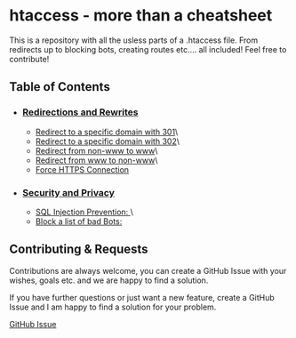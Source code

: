 
# htaccess - more than a cheatsheet

This is a repository with all the usless parts of a .htaccess file. From redirects up to blocking bots, creating routes etc.... all included! Feel free to contribute!


## Table of Contents
- ### [Redirections and Rewrites](https://github.com/haupt-pascal/htaccess?tab=readme-ov-file#redirections-and-rewrites)
    - [Redirect to a specific domain with 301](https://github.com/haupt-pascal/htaccess/blob/main/src/rewrites/301_redirect.txt)\
    - [Redirect to a specific domain with 302](https://github.com/haupt-pascal/htaccess/blob/main/src/rewrites/302_redirect.txt)\
    - [Redirect from non-www to www](https://github.com/haupt-pascal/htaccess/blob/main/src/rewrites/non_wwww_www.txt)\
    - [Redirect from www to non-www](https://github.com/haupt-pascal/htaccess/blob/main/src/rewrites/wwww_non_www.txt)\
    - [Force HTTPS Connection](https://github.com/haupt-pascal/htaccess/blob/main/src/rewrites/force_https.txt)

- ### [Security and Privacy](https://github.com/haupt-pascal/htaccess?tab=readme-ov-file#security-and-privacy)
    - [SQL Injection Prevention: ](https://github.com/haupt-pascal/htaccess/blob/main/src/security/sql_injection_prevention.txt)\
    - [Block a list of bad Bots: ](https://github.com/haupt-pascal/htaccess/blob/main/src/security/bad_bots.txt)

## Contributing & Requests

Contributions are always welcome, you can create a GitHub Issue with your wishes, goals etc. and we are happy to find a solution. 

If you have further questions or just want a new feature, create a GitHub Issue and I am happy to find a solution for your problem. 

[GitHub Issue](https://github.com/haupt-pascal/htaccess/issues)


